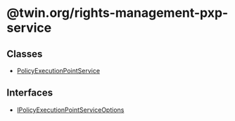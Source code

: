 # @twin.org/rights-management-pxp-service

## Classes

- [PolicyExecutionPointService](classes/PolicyExecutionPointService.md)

## Interfaces

- [IPolicyExecutionPointServiceOptions](interfaces/IPolicyExecutionPointServiceOptions.md)
